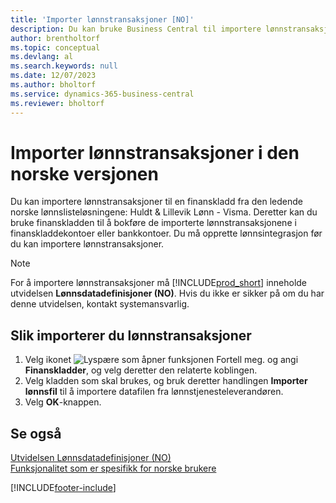 ```yaml
---
title: 'Importer lønnstransaksjoner [NO]'
description: Du kan bruke Business Central til importere lønnstransaksjoner til en finanskladd fra to eksterne lønnslisteløsninger.
author: brentholtorf
ms.topic: conceptual
ms.devlang: al
ms.search.keywords: null
ms.date: 12/07/2023
ms.author: bholtorf
ms.service: dynamics-365-business-central
ms.reviewer: bholtorf
---
```

# <a name="import-payroll-transactions-in-the-norwegian-version"></a>Importer lønnstransaksjoner i den norske versjonen

Du kan importere lønnstransaksjoner til en finanskladd fra den ledende norske lønnslisteløsningene: Huldt & Lillevik Lønn - Visma. Deretter kan du bruke finanskladden til å bokføre de importerte lønnstransaksjonene i finanskladdekontoer eller bankkontoer. Du må opprette lønnsintegrasjon før du kan importere lønnstransaksjoner.  

> [!NOTE]  
> For å importere lønnstransaksjoner må [!INCLUDE[prod_short](../../includes/prod_short.md)] inneholde utvidelsen **Lønnsdatadefinisjoner (NO)**. Hvis du ikke er sikker på om du har denne utvidelsen, kontakt systemansvarlig.  

## <a name="to-import-payroll-transactions"></a>Slik importerer du lønnstransaksjoner

1. Velg ikonet ![Lyspære som åpner funksjonen Fortell meg.](../../media/ui-search/search_small.png "Fortell hva du vil gjøre") og angi **Finanskladder**, og velg deretter den relaterte koblingen.  
2. Velg kladden som skal brukes, og bruk deretter handlingen **Importer lønnsfil** til å importere datafilen fra lønnstjenesteleverandøren.  
3. Velg **OK**-knappen.  

## <a name="see-also"></a>Se også

[Utvidelsen Lønnsdatadefinisjoner (NO)](ui-extensions-payroll-data-definitions-no.md)  
[Funksjonalitet som er spesifikk for norske brukere](norway-local-functionality.md)  


[!INCLUDE[footer-include](../../includes/footer-banner.md)]
